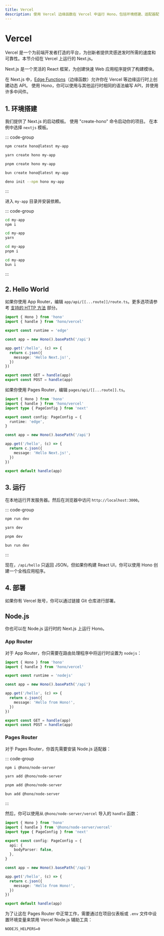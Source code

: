 ```yaml
---
title: Vercel
description: 使用 Vercel 边缘函数在 Vercel 中运行 Hono，包括环境搭建、适配器配置和示例代码的概述。
---
```

# Vercel

Vercel 是一个为前端开发者打造的平台，为创新者提供灵感迸发时所需的速度和可靠性。本节介绍在 Vercel 上运行的 Next.js。

Next.js 是一个灵活的 React 框架，为创建快速 Web 应用程序提供了构建模块。

在 Next.js 中，[Edge Functions](https://vercel.com/docs/concepts/functions/edge-functions)（边缘函数）允许你在 Vercel 等边缘运行时上创建动态 API。
使用 Hono，你可以使用与其他运行时相同的语法编写 API，并使用许多中间件。

## 1. 环境搭建

我们提供了 Next.js 的启动模板。
使用 "create-hono" 命令启动你的项目。
在本例中选择 `nextjs` 模板。

::: code-group

```sh [npm]
npm create hono@latest my-app
```

```sh [yarn]
yarn create hono my-app
```

```sh [pnpm]
pnpm create hono my-app
```

```sh [bun]
bun create hono@latest my-app
```

```sh [deno]
deno init --npm hono my-app
```

:::

进入 `my-app` 目录并安装依赖。

::: code-group

```sh [npm]
cd my-app
npm i
```

```sh [yarn]
cd my-app
yarn
```

```sh [pnpm]
cd my-app
pnpm i
```

```sh [bun]
cd my-app
bun i
```

:::

## 2. Hello World

如果你使用 App Router，编辑 `app/api/[[...route]]/route.ts`。更多选项请参考 [支持的 HTTP 方法](https://nextjs.org/docs/app/building-your-application/routing/route-handlers#supported-http-methods) 部分。

```ts
import { Hono } from 'hono'
import { handle } from 'hono/vercel'

export const runtime = 'edge'

const app = new Hono().basePath('/api')

app.get('/hello', (c) => {
  return c.json({
    message: 'Hello Next.js!',
  })
})

export const GET = handle(app)
export const POST = handle(app)
```

如果你使用 Pages Router，编辑 `pages/api/[[...route]].ts`。

```ts
import { Hono } from 'hono'
import { handle } from 'hono/vercel'
import type { PageConfig } from 'next'

export const config: PageConfig = {
  runtime: 'edge',
}

const app = new Hono().basePath('/api')

app.get('/hello', (c) => {
  return c.json({
    message: 'Hello Next.js!',
  })
})

export default handle(app)
```

## 3. 运行

在本地运行开发服务器。然后在浏览器中访问 `http://localhost:3000`。

::: code-group

```sh [npm]
npm run dev
```

```sh [yarn]
yarn dev
```

```sh [pnpm]
pnpm dev
```

```sh [bun]
bun run dev
```

:::

现在，`/api/hello` 只返回 JSON，但如果你构建 React UI，你可以使用 Hono 创建一个全栈应用程序。

## 4. 部署

如果你有 Vercel 账号，你可以通过链接 Git 仓库进行部署。

## Node.js

你也可以在 Node.js 运行时的 Next.js 上运行 Hono。

### App Router

对于 App Router，你只需要在路由处理程序中将运行时设置为 `nodejs`：

```ts
import { Hono } from 'hono'
import { handle } from 'hono/vercel'

export const runtime = 'nodejs'

const app = new Hono().basePath('/api')

app.get('/hello', (c) => {
  return c.json({
    message: 'Hello from Hono!',
  })
})

export const GET = handle(app)
export const POST = handle(app)
```

### Pages Router

对于 Pages Router，你首先需要安装 Node.js 适配器：

::: code-group

```sh [npm]
npm i @hono/node-server
```

```sh [yarn]
yarn add @hono/node-server
```

```sh [pnpm]
pnpm add @hono/node-server
```

```sh [bun]
bun add @hono/node-server
```

:::

然后，你可以使用从 `@hono/node-server/vercel` 导入的 `handle` 函数：

```ts
import { Hono } from 'hono'
import { handle } from '@hono/node-server/vercel'
import type { PageConfig } from 'next'

export const config: PageConfig = {
  api: {
    bodyParser: false,
  },
}

const app = new Hono().basePath('/api')

app.get('/hello', (c) => {
  return c.json({
    message: 'Hello from Hono!',
  })
})

export default handle(app)
```

为了让这在 Pages Router 中正常工作，需要通过在项目仪表板或 `.env` 文件中设置环境变量来禁用 Vercel Node.js 辅助工具：

```text
NODEJS_HELPERS=0
```

